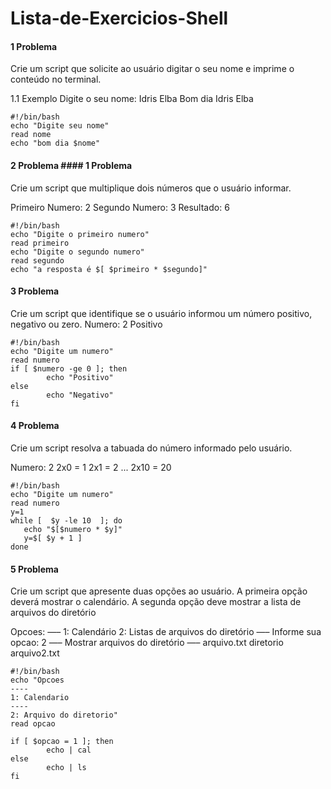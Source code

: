 # Lista-de-Exercicios-Shell

#### **1 Problema**
Crie um script que solicite ao usuário digitar o seu nome e imprime o conteúdo
no terminal.

1.1 Exemplo
Digite o seu nome: Idris Elba
Bom dia Idris Elba

    #!/bin/bash
    echo "Digite seu nome"
    read nome
    echo "bom dia $nome"
    
#### **2 Problema** #### **1 Problema**   
Crie um script que multiplique dois números que o usuário informar.

Primeiro Numero: 2
Segundo Numero: 3
Resultado: 6

    #!/bin/bash
    echo "Digite o primeiro numero"
    read primeiro
    echo "Digite o segundo numero"
    read segundo
    echo "a resposta é $[ $primeiro * $segundo]"
 
#### **3 Problema**
Crie um script que identifique se o usuário informou um número positivo, negativo ou zero.
Numero: 2
Positivo

    #!/bin/bash
    echo "Digite um numero"
    read numero
    if [ $numero -ge 0 ]; then 
            echo "Positivo"
    else
            echo "Negativo"
    fi
    
#### **4 Problema**  
Crie um script resolva a tabuada do número informado pelo usuário.

Numero: 2
2x0 = 1
2x1 = 2
...
2x10 = 20

    #!/bin/bash
    echo "Digite um numero"
    read numero
    y=1
    while [  $y -le 10  ]; do
       echo "$[$numero * $y]"
       y=$[ $y + 1 ]
    done
    
#### **5 Problema**   
Crie um script que apresente duas opções ao usuário. A primeira opção deverá
mostrar o calendário. A segunda opção deve mostrar a lista de arquivos do
diretório

Opcoes:
—–
1: Calendário
2: Listas de arquivos do diretório
—–
Informe sua opcao: 2
—–
Mostrar arquivos do diretório
—–
arquivo.txt diretorio arquivo2.txt

    #!/bin/bash
    echo "Opcoes
    ----
    1: Calendario
    ----
    2: Arquivo do diretorio"
    read opcao

    if [ $opcao = 1 ]; then
            echo | cal
    else 
            echo | ls
    fi
